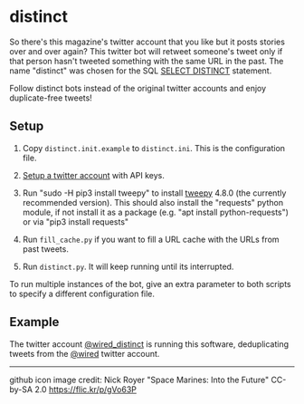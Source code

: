 # distinct
So there's this magazine's twitter account that you like but it posts stories over and over again? 
This twitter bot will retweet someone's tweet only if that person hasn't tweeted 
something with the same URL in the past. The name "distinct" was chosen for the SQL [SELECT DISTINCT](https://www.w3schools.com/Sql/sql_distinct.asp) statement.

Follow distinct bots instead of the original twitter accounts and enjoy duplicate-free tweets!

## Setup

1. Copy `distinct.init.example` to `distinct.ini`. This is the configuration file.

2. [Setup a twitter account](SETUP.md) with API keys.

3. Run "sudo -H pip3 install tweepy" to install [tweepy](http://www.tweepy.org/) 4.8.0 (the currently recommended version). This should also install the "requests" python module, if not install it as a package (e.g. "apt install python-requests") or via "pip3 install requests"

4. Run `fill_cache.py` if you want to fill a URL cache with the URLs from past tweets.

5. Run `distinct.py`. It will keep running until its interrupted.

To run multiple instances of the bot, give an extra parameter to both scripts to specify a different configuration file.

## Example

The twitter account [@wired_distinct](https://twitter.com/wired_distinct) is running this software, deduplicating
tweets from the [@wired](https://twitter.com/wired) twitter account.

* * *

github icon image credit: Nick Royer "Space Marines: Into the Future" CC-by-SA 2.0 https://flic.kr/p/gVo63P

